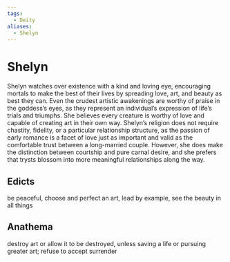 ```yaml
---
tags:
  - Deity
aliases:
  - Shelyn
---
```

# Shelyn
Shelyn watches over existence with a kind and loving eye, encouraging mortals to make the best of their lives by spreading love, art, and beauty as best they can. Even the crudest artistic awakenings are worthy of praise in the goddess’s eyes, as they represent an individual’s expression of life’s trials and triumphs. She believes every creature is worthy of love and capable of creating art in their own way. Shelyn’s religion does not require chastity, fidelity, or a particular relationship structure, as the passion of early romance is a facet of love just as important and valid as the comfortable trust between a long-married couple. However, she does make the distinction between courtship and pure carnal desire, and she prefers that trysts blossom into more meaningful relationships along the way.
## Edicts  
be peaceful, choose and perfect an art, lead by example, see the beauty in all things
## Anathema  
destroy art or allow it to be destroyed, unless saving a life or pursuing greater art; refuse to accept surrender